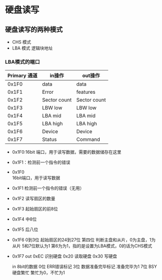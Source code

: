 # 硬盘读写

## 硬盘读写的两种模式

- CHS 模式
- LBA 模式 逻辑块地址

### LBA模式的端口

| Primary 通道 | in操作 | out操作 |
| ------- | ------- | ------- |
| 0x1F0 | data | data |
| 0x1F1 | Error | features |
| 0x1F2 | Sector count | Sector count |
| 0x1F3 | LBW low | LBW low |
| 0x1F4 | LBA mid | LBA mid |
| 0x1F5 | LBA high | LBA high |
| 0x1F6 | Device | Device |
| 0x1F7 | Status | Command |

- 0x1F0:16bit 端口，用于读写数据，需要的数据储存在这里
- 0x1F1：检测前一个指令的错误
- 0x1F0  
    16bit端口，用于读写数据

- 0x1F1
    检测前一个指令的错误（无用）

- 0x1F2
    读写扇区的数量

- 0x1F3
    起始扇区的前8位

- 0x1F4
    中8位

- 0x1F5
    后八位

- 0x1F6
    0到3位 起始扇区的24到27位
    第四位 判断主盘和从片，0为主盘，1为从片
    5和7位默认为1
    第6为为1，指的是设置为LBA模式，0的话为CHS模式

- 0x1F7
    out
        0xEC   识别硬盘
        0x20  读取硬盘
        0x30  写硬盘

    in  8bit的数据
        0位   ERR错误标记
        3位  数据准备完毕标记 准备完毕为1
        7位 BSY  硬盘繁忙 繁忙为0，不忙为1
